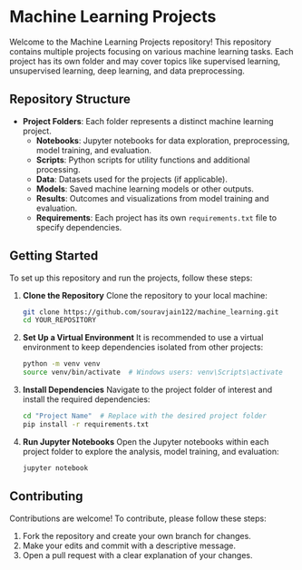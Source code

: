 # Machine Learning Projects

Welcome to the Machine Learning Projects repository! This repository contains multiple projects focusing on various machine learning tasks. Each project has its own folder and may cover topics like supervised learning, unsupervised learning, deep learning, and data preprocessing.

## Repository Structure
- **Project Folders**: Each folder represents a distinct machine learning project.
  - **Notebooks**: Jupyter notebooks for data exploration, preprocessing, model training, and evaluation.
  - **Scripts**: Python scripts for utility functions and additional processing.
  - **Data**: Datasets used for the projects (if applicable).
  - **Models**: Saved machine learning models or other outputs.
  - **Results**: Outcomes and visualizations from model training and evaluation.
  - **Requirements**: Each project has its own `requirements.txt` file to specify dependencies.

## Getting Started
To set up this repository and run the projects, follow these steps:

1. **Clone the Repository**
   Clone the repository to your local machine:
   ```bash
   git clone https://github.com/souravjain122/machine_learning.git
   cd YOUR_REPOSITORY
   ```
2. **Set Up a Virtual Environment**
   It is recommended to use a virtual environment to keep dependencies isolated from other projects:
   ```bash
   python -m venv venv
   source venv/bin/activate  # Windows users: venv\Scripts\activate
   ```
3. **Install Dependencies**
   Navigate to the project folder of interest and install the required dependencies:
   ```bash
   cd "Project Name"  # Replace with the desired project folder
   pip install -r requirements.txt
   ```
4. **Run Jupyter Notebooks**
   Open the Jupyter notebooks within each project folder to explore the analysis, model training, and evaluation:
   ``` bash
   jupyter notebook
   ```
## Contributing
Contributions are welcome! To contribute, please follow these steps:

1. Fork the repository and create your own branch for changes.
2. Make your edits and commit with a descriptive message.
3. Open a pull request with a clear explanation of your changes.

